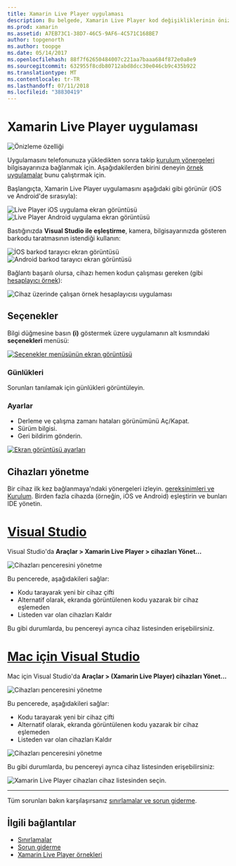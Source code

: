 ```yaml
---
title: Xamarin Live Player uygulaması
description: Bu belgede, Xamarin Live Player kod değişikliklerinin önizlemesini görüntülemek için kullanılan uygulama, Canlı cihaz üzerinde açıklanmıştır. Bu kurulum, örnekler, günlükleri, cihazları yönetebilir ve daha fazlasını ayarları açıklanır.
ms.prod: xamarin
ms.assetid: A7EB73C1-38D7-46C5-9AF6-4C571C168BE7
author: topgenorth
ms.author: toopge
ms.date: 05/14/2017
ms.openlocfilehash: 88f7f62650484007c221aa7baaa684f872e0a8e9
ms.sourcegitcommit: 632955f8cdb80712abd8dcc30e046cb9c435b922
ms.translationtype: MT
ms.contentlocale: tr-TR
ms.lasthandoff: 07/11/2018
ms.locfileid: "38830419"
---
```

# <a name="xamarin-live-player-app"></a>Xamarin Live Player uygulaması

![Önizleme özelliği](~/media/shared/preview.png)

Uygulamasını telefonunuza yükledikten sonra takip [kurulum yönergeleri](~/tools/live-player/install.md) bilgisayarınıza bağlanmak için. Aşağıdakilerden birini deneyin [örnek uygulamalar](~/tools/live-player/samples.md) bunu çalıştırmak için.

Başlangıçta, Xamarin Live Player uygulamasını aşağıdaki gibi görünür (iOS ve Android'de sırasıyla):

![Live Player iOS uygulama ekran görüntüsü](player-images/app-iphone-sml.png) ![Live Player Android uygulama ekran görüntüsü](player-images/app-android-sml.png)

Bastığınızda **Visual Studio ile eşleştirme**, kamera, bilgisayarınızda gösteren barkodu taratmasının istendiği kullanın:

![İOS barkod tarayıcı ekran görüntüsü](player-images/scan-iphone-sml.png) ![Android barkod tarayıcı ekran görüntüsü](player-images/scan-android-sml.png)

Bağlantı başarılı olursa, cihazı hemen kodun çalışması gereken (gibi [hesaplayıcı örnek](https://developer.xamarin.com/samples/mobile/LivePlayer/BasicCalculator)):

![Cihaz üzerinde çalışan örnek hesaplayıcısı uygulaması](player-images/basic-calculator-iphone-sml.png)

## <a name="options"></a>Seçenekler

Bilgi düğmesine basın **(i)** göstermek üzere uygulamanın alt kısmındaki **seçenekleri** menüsü:

[![Seçenekler menüsünün ekran görüntüsü](player-images/options-sml.png)](player-images/options.png#lightbox)

### <a name="logs"></a>Günlükleri

Sorunları tanılamak için günlükleri görüntüleyin.

### <a name="settings"></a>Ayarlar

- Derleme ve çalışma zamanı hataları görünümünü Aç/Kapat.
- Sürüm bilgisi.
- Geri bildirim gönderin.

[![Ekran görüntüsü ayarları](player-images/settings-sml.png)](player-images/settings.png#lightbox)

## <a name="managing-devices"></a>Cihazları yönetme

Bir cihaz ilk kez bağlanmaya'ndaki yönergeleri izleyin. [gereksinimleri ve Kurulum](~/tools/live-player/install.md). Birden fazla cihazda (örneğin, iOS ve Android) eşleştirin ve bunları IDE yönetin.

# <a name="visual-studiotabwindows"></a>[Visual Studio](#tab/windows)

Visual Studio'da **Araçlar > Xamarin Live Player > cihazları Yönet...**

![Cihazları penceresini yönetme](player-images/manage-tools-menu-vs.png)

Bu pencerede, aşağıdakileri sağlar:

- Kodu tarayarak yeni bir cihaz çifti
- Alternatif olarak, ekranda görüntülenen kodu yazarak bir cihaz eşlemeden
- Listeden var olan cihazları Kaldır

Bu gibi durumlarda, bu pencereyi ayrıca cihaz listesinden erişebilirsiniz.

# <a name="visual-studio-for-mactabmacos"></a>[Mac için Visual Studio](#tab/macos)

Mac için Visual Studio'da **Araçlar > (Xamarin Live Player) cihazları Yönet...**

![Cihazları penceresini yönetme](player-images/manage-tools-menu.png)

Bu pencerede, aşağıdakileri sağlar:

- Kodu tarayarak yeni bir cihaz çifti
- Alternatif olarak, ekranda görüntülenen kodu yazarak bir cihaz eşlemeden
- Listeden var olan cihazları Kaldır

![Cihazları penceresini yönetme](player-images/manage.png)

Bu gibi durumlarda, bu pencereyi ayrıca cihaz listesinden erişebilirsiniz:

![Xamarin Live Player cihazları cihaz listesinden seçin.](player-images/manage-device-menu.png)

-----

Tüm sorunları bakın karşılaşırsanız [sınırlamalar ve sorun giderme](~/tools/live-player/troubleshooting.md).

## <a name="related-links"></a>İlgili bağlantılar

- [Sınırlamalar](~/tools/live-player/limitations.md)
- [Sorun giderme](~/tools/live-player/troubleshooting.md)
- [Xamarin Live Player örnekleri](samples.md)

